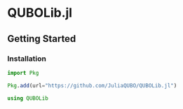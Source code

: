 # QUBOLib.jl

## Getting Started

### Installation

```julia
import Pkg

Pkg.add(url="https://github.com/JuliaQUBO/QUBOLib.jl")

using QUBOLib
```
